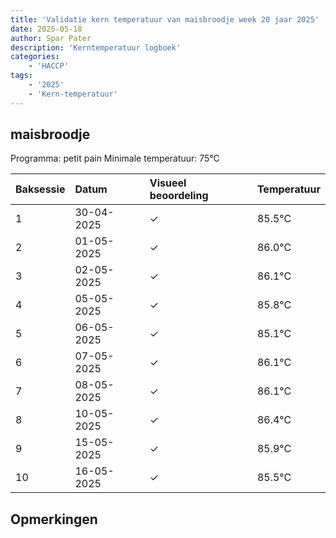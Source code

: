 ```yaml
---
title: 'Validatie kern temperatuur van maisbroodje week 20 jaar 2025'
date: 2025-05-18
author: Spar Pater
description: 'Kerntemperatuur logboek'
categories:
    - 'HACCP'
tags:
    - '2025'
    - 'Kern-temperatuur'
---
```


## maisbroodje

Programma: petit pain
Minimale temperatuur: 75°C

| Baksessie | Datum | Visueel beoordeling | Temperatuur |
|:---|:---|:---|:---|
| 1 | 30-04-2025 | &check; | 85.5°C |
| 2 | 01-05-2025 | &check; | 86.0°C |
| 3 | 02-05-2025 | &check; | 86.1°C |
| 4 | 05-05-2025 | &check; | 85.8°C |
| 5 | 06-05-2025 | &check; | 85.1°C |
| 6 | 07-05-2025 | &check; | 86.1°C |
| 7 | 08-05-2025 | &check; | 86.1°C |
| 8 | 10-05-2025 | &check; | 86.4°C |
| 9 | 15-05-2025 | &check; | 85.9°C |
| 10 | 16-05-2025 | &check; | 85.5°C |

## Opmerkingen


